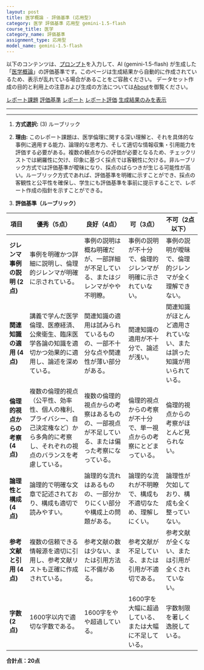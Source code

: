 ```yaml
---
layout: post
title: 医学概論 - 評価基準 (応用型)
category: 医学 評価基準 応用型 gemini-1.5-flash
course_title: 医学
category_name: 評価基準
assignment_type: 応用型
model_name: gemini-1.5-flash
---
```


以下のコンテンツは、[プロンプト](https://github.com/takedatoshiyuki/synthetic_assignments/tree/main/generated/医学/gemini-1.5-flash/prompt_評価基準-応用型.md)を入力して、AI (gemini-1.5-flash) が生成した「[医学概論](/contents/医学/)」の評価基準です。このページは生成結果から自動的に作成されているため、表示が乱れている場合があることをご容赦ください。
データセット作成の目的と利用上の注意および生成の方法については[About](/About)を御覧ください。

[レポート課題](../レポート課題-応用型)
[評価基準](../評価基準-応用型)
[レポート](../レポート-応用型)
[レポート評価](../レポート評価-応用型)
[生成結果のみを表示](https://github.com/takedatoshiyuki/synthetic_assignments/tree/main/generated/医学/gemini-1.5-flash/評価基準-応用型.md)
  

***
***
  
1. **方式選択:** (3) ルーブリック

2. **理由:** このレポート課題は、医学倫理に関する深い理解と、それを具体的な事例に適用する能力、論理的な思考力、そして適切な情報収集・引用能力を評価する必要がある。複数の観点からの評価が必要となるため、チェックリストでは網羅性に欠け、印象に基づく採点では客観性に欠ける。非ルーブリック方式では評価基準が曖昧になり、採点のばらつきが生じる可能性が高い。ルーブリック方式であれば、評価基準を明確に示すことができ、採点の客観性と公平性を確保し、学生にも評価基準を事前に提示することで、レポート作成の指針を示すことができる。


3. **評価基準（ルーブリック）**

| 項目 | 優秀（5点） | 良好（4点） | 可（3点） | 不可（2点以下） |
|---|---|---|---|---|
| **ジレンマ事例の説明 (2点)** | 事例を明確かつ詳細に説明し、倫理的ジレンマが明確に示されている。 | 事例の説明は概ね明確だが、一部詳細が不足している、またはジレンマがやや不明瞭。 | 事例の説明が不十分で、倫理的ジレンマが明確に示されていない。 | 事例の説明が曖昧で、倫理的ジレンマが全く理解できない。 |
| **関連知識の適用 (4点)** | 講義で学んだ医学倫理、医療経済、公衆衛生、臨床医学各論の知識を適切かつ効果的に適用し、論述を深めている。 | 関連知識の適用は試みられているものの、一部不十分な点や関連性が薄い部分がある。 | 関連知識の適用が不十分で、論述が浅い。 | 関連知識がほとんど適用されていない、または誤った知識が用いられている。 |
| **倫理的視点からの考察 (4点)** | 複数の倫理的視点（公平性、効率性、個人の権利、プライバシー、自己決定権など）から多角的に考察し、それぞれの視点のバランスを考慮している。 | 複数の倫理的視点からの考察はあるものの、一部視点が不足している、または偏った考察になっている。 | 倫理的視点からの考察が不十分で、単一視点からの考察にとどまっている。 | 倫理的視点からの考察がほとんど見られない。 |
| **論理性と構成 (4点)** | 論理的で明確な文章で記述されており、構成も適切で読みやすい。 | 論理的な流れはあるものの、一部分かりにくい部分や構成上の問題がある。 | 論理的な流れが不明瞭で、構成も不適切なため、理解しにくい。 | 論理性が欠如しており、構成も全く整っていない。 |
| **参考文献と引用 (4点)** | 複数の信頼できる情報源を適切に引用し、参考文献リストも正確に作成されている。 | 参考文献の数は少ない、または引用方法に不備がある。 | 参考文献が不足している、または引用が不適切である。 | 参考文献が全くない、または引用が全くされていない。 |
| **字数 (2点)** | 1600字以内で適切な字数である。 | 1600字をやや超過している。 | 1600字を大幅に超過している、または大幅に不足している。 | 字数制限を著しく逸脱している。 |


**合計点：20点**
